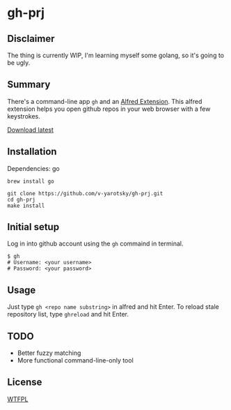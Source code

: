 gh-prj
=======================

## Disclaimer

The thing is currently WIP,  I'm learning myself some golang, so it's going to be ugly.

## Summary

There's a command-line app `gh` and an [Alfred Extension](https://github.com/v-yarotsky/gh-prj/blob/master/assets/Github%20Prj.alfredworkflow?raw=true).
This alfred extension helps you open github repos in your web browser with a few keystrokes.

[Download latest](https://github.com/v-yarotsky/gh-prj/blob/master/assets/Github%20Prj.alfredworkflow?raw=true)

## Installation

Dependencies: go

```
brew install go
```

```
git clone https://github.com/v-yarotsky/gh-prj.git
cd gh-prj
make install
```

## Initial setup

Log in into github account using the `gh` commaind in terminal.

```
$ gh
# Username: <your username>
# Password: <your password>
```

## Usage

Just type `gh <repo name substring>` in alfred and hit Enter.
To reload stale repository list, type `ghreload` and hit Enter.

## TODO

- Better fuzzy matching
- More functional command-line-only tool

## License

[WTFPL](https://github.com/v-yarotsky/gh-prj/blob/master/LICENSE.txt?raw=true)

